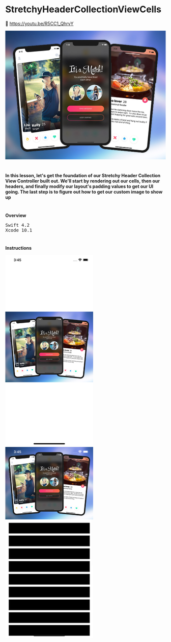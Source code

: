 # StretchyHeaderCollectionViewCells

📱 https://youtu.be/R5CC1_QhrvY

[![Watch the video](https://github.com/obadasemary/StretchyHeaderCollectionViewCells/blob/master/StretchyHeaderCollectionViewCells/SimulatorScreenShot/stretchy_header.jpg)](https://youtu.be/R5CC1_QhrvY)

<h1></h1>
<b>
In this lesson, let's get the foundation of our Stretchy Header Collection View Controller built out.  We'll start by rendering out our cells, then our headers, and finally modify our layout's padding values to get our UI going.  The last step is to figure out how to get our custom image to show up 
</b>
<h1></h1>

<b>Overview</b>
<pre>
Swift 4.2
Xcode 10.1
</pre>

<h1></h1>


<b>Instructions</b>

<img src="https://github.com/obadasemary/StretchyHeaderCollectionViewCells/blob/master/StretchyHeaderCollectionViewCells/SimulatorScreenShot/Simulator%20Screen%20Shot%20-%20iPhone%20XS%20Max%20-%202018-12-24%20at%2015.45.49.png" alt="HTML5 Icon" width="276" height="598"><img src="https://github.com/obadasemary/StretchyHeaderCollectionViewCells/blob/master/StretchyHeaderCollectionViewCells/SimulatorScreenShot/Simulator%20Screen%20Shot%20-%20iPhone%20XS%20Max%20-%202018-12-24%20at%2015.45.52.png" alt="HTML5 Icon" width="276" height="598">
